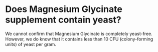 # Does Magnesium Glycinate supplement contain yeast?

We cannot confirm that Magnesium Glycinate is completely yeast-free. However, we do know that it contains less than 10 CFU (colony-forming units) of yeast per gram.